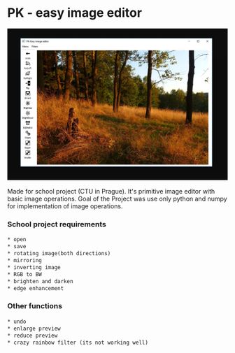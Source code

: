 # PK - easy image editor

<img src="DocPics/editorUI.JPG" width="800">

Made for school project (CTU in Prague). It's primitive image editor with basic image operations. Goal of the Project was use only python and numpy for implementation of image operations.
### School project requirements
	* open
	* save
	* rotating image(both directions)
	* mirroring
	* inverting image
	* RGB to BW
	* brighten and darken
	* edge enhancement
### Other functions
	* undo
	* enlarge preview
	* reduce preview
	* crazy rainbow filter (its not working well)

	
